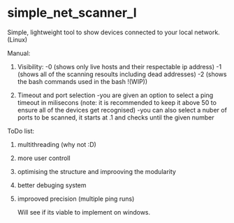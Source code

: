 # simple_net_scanner_l
Simple, lightweight tool to show devices connected to your local network. (Linux)

Manual:

1. Visibility:
   -0 (shows only live hosts and their respectable ip address)
   -1 (shows all of the scanning resoults including dead addresses)
   -2 (shows the bash commands used in the bash !(WIP))

2. Timeout and port selection
   -you are given an option to select a ping timeout in milisecons (note: it is recommended to keep it above 50 to     ensure all of the devices get recognised)
   -you can also select a nuber of ports to be scanned, it starts at .1 and checks until the given number

ToDo list:

1. multithreading (why not :D)
2. more user controll
3. optimising the structure and improoving the modularity
4. better debuging system
5. improoved precision (multiple ping runs)

    Will see if its viable to implement on windows.
